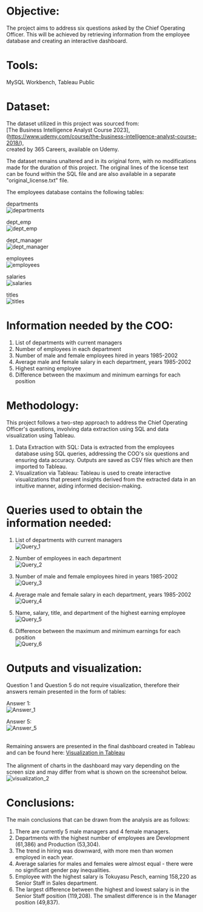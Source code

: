 # Objective:
The project aims to address six questions asked by the Chief Operating Officer.
This will be achieved by retrieving information from the employee database
and creating an interactive dashboard.

# Tools:
MySQL Workbench, Tableau Public

# Dataset:
The dataset utilized in this project was sourced from:<br>
[The Business Intelligence Analyst Course 2023],<br>
(https://www.udemy.com/course/the-business-intelligence-analyst-course-2018/),<br>
created by 365 Careers, available on Udemy.

The dataset remains unaltered and in its original form,
with no modifications made for the duration of this project.
The original lines of the license text can be found within the SQL file
and are also available in a separate "original_license.txt" file.

The employees database contains the following tables:<br>

departments<br>
![departments](images/departments.PNG)<br>

dept_emp<br>
![dept_emp](images/dept_emp.PNG)<br>

dept_manager<br>
![dept_manager](images/dept_manager.PNG)<br>

employees<br>
![employees](images/employees.PNG)<br>

salaries<br>
![salaries](images/salaries.PNG)<br>

titles<br>
![titles](images/titles.PNG)<br>

# Information needed by the COO:
1.	List of departments with current managers
2.	Number of employees in each department
3.	Number of male and female employees hired in years 1985-2002
4.	Average male and female salary in each department, years 1985-2002
5.	Highest earning employee
6.	Difference between the maximum and minimum earnings for each position

# Methodology:
This project follows a two-step approach to address the Chief Operating Officer's questions,
involving data extraction using SQL and data visualization using Tableau.

1.	Data Extraction with SQL: Data is extracted from the employees database using SQL queries,
    addressing the COO's six questions and ensuring data accuracy.
  	Outputs are saved as CSV files which are then imported to Tableau.
2.	Visualization via Tableau: Tableau is used to create interactive visualizations that present
    insights derived from the extracted data in an intuitive manner, aiding informed decision-making.

# Queries used to obtain the information needed:
1.	List of departments with current managers<br>
![Query_1](images/Query_1.PNG)<br>

2.	Number of employees in each department<br>
![Query_2](images/Query_2.PNG)<br>

3.	Number of male and female employees hired in years 1985-2002<br>
![Query_3](images/Query_3.PNG)<br>

4.	Average male and female salary in each department, years 1985-2002<br>
![Query_4](images/Query_4.PNG)<br>

5.	Name, salary, title, and department of the highest earning employee<br>
![Query_5](images/Query_5.PNG)<br>

6.	Difference between the maximum and minimum earnings for each position<br>
![Query_6](images/Query_6.PNG)<br>

# Outputs and visualization:
Question 1 and Question 5 do not require visualization, therefore their answers remain presented in the form of tables:<br>

Answer 1:<br>
![Answer_1](images/Answer_1.PNG)<br>

Answer 5:<br>
![Answer_5](images/Answer_5.PNG)<br>
<br>

Remaining answers are presented in the final dashboard created in Tableau and can be found here:
[Visualization in Tableau](https://public.tableau.com/app/profile/mateusz2359/viz/Employees_project/Employees_dashboard)<br>
<br>
The alignment of charts in the dashboard may vary depending on the screen size and may differ from what is shown on the screenshot below.
<br>
![visualization_2](images/visualization_2.png)<br>

# Conclusions:
The main conclusions that can be drawn from the analysis are as follows:
1. There are currently 5 male managers and 4 female managers.
2. Departments with the highest number of employees are Development (61,386) and Production (53,304).
3. The trend in hiring was downward, with more men than women employed in each year.
4. Average salaries for males and females were almost equal - there were no significant gender pay inequalities.
5. Employee with the highest salary is Tokuyasu Pesch, earning 158,220 as Senior Staff in Sales department.
6. The largest difference between the highest and lowest salary is in the Senior Staff position (119,208). The smallest difference is in the Manager position (49,837).
